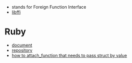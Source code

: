 * stands for Foreign Function Interface
* [libffi](http://www.sourceware.org/libffi/)

# Ruby
* [document](http://www.rubydoc.info/gems/ffi/frames)
* [repository](http://wiki.github.com/ffi/ffi)
* [how to attach_function that needs to pass struct by value](http://stackoverflow.com/questions/8982393/how-to-wrap-function-in-ruby-ffi-method-that-takes-struct-as-argument)